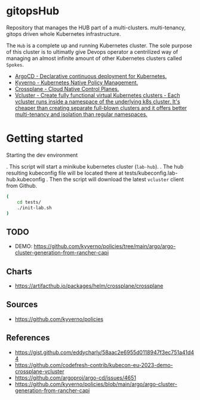 # gitopsHub
Repository that manages the HUB part of a multi-clusters. multi-tenancy, gitops driven whole Kubernetes infrastructure.

The `Hub` is a complete up and running Kubernetes cluster. The sole purpose of this cluster is to ultimatly give Devops operator
a centrilized way of managing an almost infinite amount of other Kubernetes clusters called `Spokes`.

- [ArgoCD - Declarative continuous deployment for Kubernetes.](https://github.com/argoproj/argo-cd)
- [Kyverno - Kubernetes Native Policy Management.](https://github.com/kyverno/kyverno)
- [Crossplane - Cloud Native Control Planes.](https://github.com/crossplane/crossplane)
- [Vcluster - Create fully functional virtual Kubernetes clusters - Each vcluster runs inside a namespace of the underlying k8s cluster. It's cheaper than creating separate full-blown clusters and it offers better multi-tenancy and isolation than regular namespaces.](https://github.com/loft-sh/vcluster)


# Getting started

Starting the dev environment

. This script will start a minikube kubernetes cluster (`lab-hub`).
. The hub resulting kubeconfig file will be located there at tests/kubeconfig.lab-hub.kubeconfig
. Then the script will download the latest `vcluster` client from Github.

```bash
(
    cd tests/
    ./init-lab.sh
)
```


## TODO
- DEMO: https://github.com/kyverno/policies/tree/main/argo/argo-cluster-generation-from-rancher-capi



## Charts
- https://artifacthub.io/packages/helm/crossplane/crossplane

## Sources
- https://github.com/kyverno/policies

## References
- https://gist.github.com/eddycharly/58aac2e6955d0118947f3ec751a41d44
- https://github.com/codefresh-contrib/kubecon-eu-2023-demo-crossplane-vcluster
- https://github.com/argoproj/argo-cd/issues/4651
- https://github.com/kyverno/policies/blob/main/argo/argo-cluster-generation-from-rancher-capi